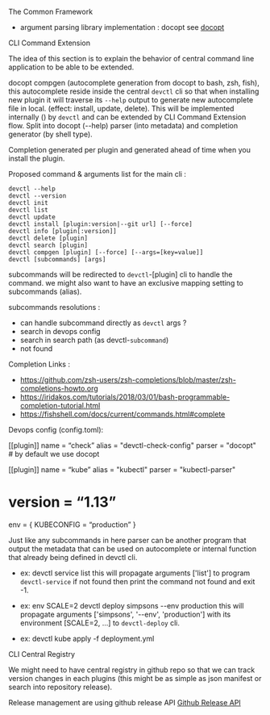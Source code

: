 The Common Framework

- argument parsing library implementation : docopt see [docopt](https://github.com/docopt/)

CLI Command Extension

The idea of this section is to explain the behavior of central command line application
to be able to be extended.

docopt compgen (autocomplete generation from docopt to bash, zsh, fish), this autocomplete
reside inside the central `devctl` cli so that when installing new plugin it will traverse its `--help` output to generate new autocomplete file in local. (effect: install, update, delete). This will be implemented internally () by `devctl` and can be extended by CLI Command Extension flow.
Split into docopt (--help) parser (into metadata) and completion generator (by shell type).

Completion generated per plugin and generated ahead of time when you install the plugin.

Proposed command & arguments list for the main cli :

```
devctl --help
devctl --version
devctl init
devctl list
devctl update
devctl install [plugin:version|--git url] [--force]
devctl info [plugin[:version]]
devctl delete [plugin]
devctl search [plugin]
devctl compgen [plugin] [--force] [--args=[key=value]]
devctl [subcommands] [args]
```

subcommands will be redirected to `devctl`-[plugin] cli to handle the command.
we might also want to have an exclusive mapping setting to subcommands (alias).

subcommands resolutions :
- can handle subcommand directly as `devctl` args ?
- search in devops config
- search in search path (as devctl-`subcommand`)
- not found

Completion Links :
- https://github.com/zsh-users/zsh-completions/blob/master/zsh-completions-howto.org
- https://iridakos.com/tutorials/2018/03/01/bash-programmable-completion-tutorial.html
- https://fishshell.com/docs/current/commands.html#complete

Devops config (config.toml):

[[plugin]]
name = “check”
alias = "devctl-check-config"
parser = "docopt" # by default we use docopt

[[plugin]]
name = “kube”
alias = "kubectl"
parser = "kubectl-parser"
# version = “1.13”
env = { KUBECONFIG = “production” }

Just like any subcommands in here parser can be another program that output the metadata that can be used on autocomplete or internal function that already being defined in devctl cli.

- ex: devctl service list
this will propagate arguments ['list'] to program `devctl-service` if not found
then print the command not found and exit -1.

- ex: env SCALE=2 devctl deploy simpsons --env production
this will propagate arguments ['simpsons', '--env', 'production'] with its environment [SCALE=2, ...]
to `devctl-deploy` cli.

- ex: devctl kube apply -f deployment.yml

CLI Central Registry

We might need to have central registry in github repo so that we can track version
changes in each plugins (this might be as simple as json manifest or search into repository release).

Release management are using github release API [Github Release API](https://developer.github.com/v3/repos/releases/#list-releases-for-a-repository/)
